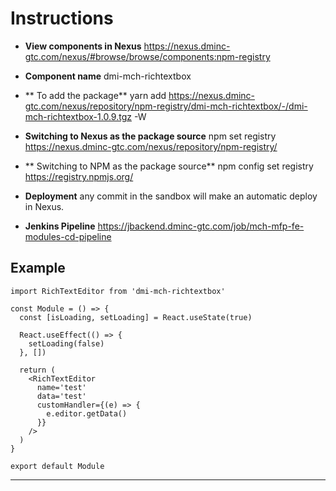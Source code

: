 # Instructions

- **View components in Nexus**
https://nexus.dminc-gtc.com/nexus/#browse/browse/components:npm-registry

- **Component name**
dmi-mch-richtextbox

- ** To add the package**
yarn add https://nexus.dminc-gtc.com/nexus/repository/npm-registry/dmi-mch-richtextbox/-/dmi-mch-richtextbox-1.0.9.tgz -W

- **Switching to Nexus as the package source**
npm set registry https://nexus.dminc-gtc.com/nexus/repository/npm-registry/

- ** Switching to NPM as the package source**
npm config set registry https://registry.npmjs.org/

- **Deployment**
any commit in the sandbox will make an automatic deploy in Nexus.

- **Jenkins Pipeline**
https://jbackend.dminc-gtc.com/job/mch-mfp-fe-modules-cd-pipeline

## Example
```
import RichTextEditor from 'dmi-mch-richtextbox'

const Module = () => {
  const [isLoading, setLoading] = React.useState(true)

  React.useEffect(() => {
    setLoading(false)
  }, [])

  return (
    <RichTextEditor
      name='test'
      data='test'
      customHandler={(e) => {
        e.editor.getData()
      }}
    />
  )
}

export default Module
```
****